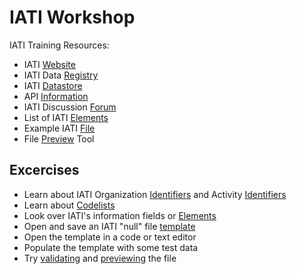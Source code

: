 # IATI Workshop

IATI Training Resources:

* IATI [Website](http://iatistandard.org/)
* IATI Data [Registry](https://iatiregistry.org/dataset)
* IATI [Datastore](http://datastore.iatistandard.org/docs/)
* API [Information](https://iatiregistry.org/registry-api)
* IATI Discussion [Forum](https://discuss.iatistandard.org/t/welcome-to-iati-discuss/6)
* List of IATI [Elements](https://github.com/Humanitarian-AI/IATI-505000/blob/master/Fields/Fields_IATI.csv)
* Example IATI [File](http://hxs.ngo/iati_2.02_example.xml)
* File [Preview](http://preview.iatistandard.org/) Tool

## Excercises

* Learn about IATI Organization [Identifiers](http://iatistandard.org/202/activity-standard/iati-activities/iati-activity/reporting-org/) and Activity [Identifiers](http://iatistandard.org/202/activity-standard/iati-activities/iati-activity/iati-identifier/)
* Learn about [Codelists](http://iatistandard.org/202/codelists/)
* Look over IATI's information fields or [Elements](http://iatistandard.org/202/activity-standard/summary-table/)
* Open and save an IATI "null" file [template]()
* Open the template in a code or text editor
* Populate the template with some test data
* Try [validating](http://validator.iatistandard.org/) and [previewing](http://preview.iatistandard.org/) the file
